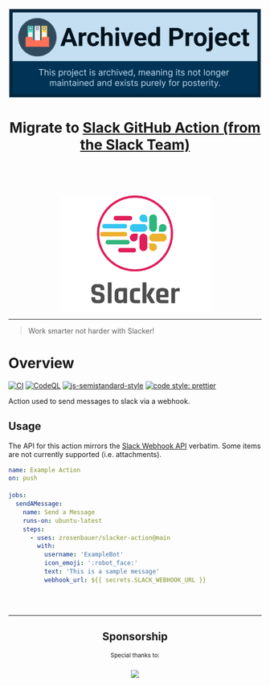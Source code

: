 <img src="https://github.com/zrosenbauer/art/blob/main/banners/banner_archived.png" />
<div align="center">
    <h1>
        Migrate to 
        <a href="https://github.com/slackapi/slack-github-action">
            Slack GitHub Action (from the Slack Team)
        </a>
    </h1>
</div>

<br />
<br />
<br />
<div>
    <p align="center">
        <img src="/logo.png" align="center" width="300" />
    </p>
    <hr>
</div>

> Work smarter not harder with Slacker!

# Overview

[![CI](https://github.com/zrosenbauer/slacker/actions/workflows/ci.yaml/badge.svg)](https://github.com/zrosenbauer/slacker/actions/workflows/ci.yaml)
[![CodeQL](https://github.com/zrosenbauer/slacker/actions/workflows/codeql-analysis.yml/badge.svg)](https://github.com/zrosenbauer/slacker/actions/workflows/codeql-analysis.yml)
[![js-semistandard-style](https://img.shields.io/badge/code%20style-semistandard-brightgreen.svg?style=flat-square)](https://github.com/standard/semistandard)
[![code style: prettier](https://img.shields.io/badge/code_style-prettier-ff69b4.svg?style=flat-square)](https://github.com/prettier/prettier)

Action used to send messages to slack via a webhook.

## Usage

The API for this action mirrors the [Slack Webhook API](https://api.slack.com/methods/chat.postMessage) verbatim. Some items are not currently supported (i.e. attachments).

```yaml
name: Example Action
on: push

jobs:
  sendAMessage:
    name: Send a Message
    runs-on: ubuntu-latest
    steps:
      - uses: zrosenbauer/slacker-action@main
        with:
          username: 'ExampleBot'
          icon_emoji: ':robot_face:'
          text: 'This is a sample message'
          webhook_url: ${{ secrets.SLACK_WEBHOOK_URL }}
```

<br>
<br>
<hr>
<div align="center">
      <h2>Sponsorship</h1>
      <sup>Special thanks to:</sup>
      <br>
      <br>
      <a href="https://joggr.io">
      <img src="https://storage.googleapis.com/joggr-public-assets/logos/logo.png" width="160"/>
      </a>
</div>
